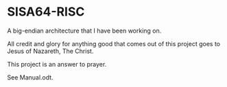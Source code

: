 # SISA64-RISC

A big-endian architecture that I have been working on.

All credit and glory for anything good that comes out of this project goes to Jesus of Nazareth, The Christ.

This project is an answer to prayer.

See Manual.odt.
